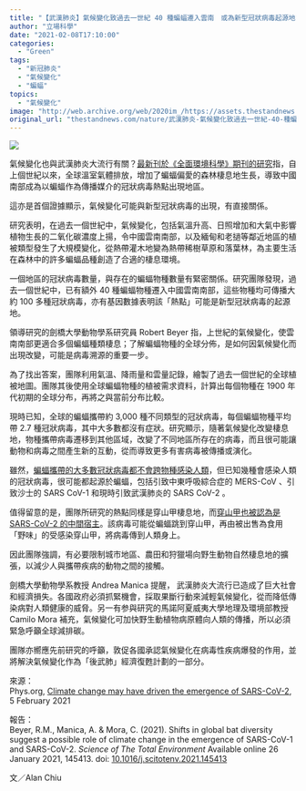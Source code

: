```yaml
---
title: "【武漢肺炎】氣候變化致過去一世紀 40 種蝙蝠遷入雲南　或為新型冠狀病毒起源地"
author: "立場科學"
date: "2021-02-08T17:10:00"
categories:
  - "Green"
tags:
  - "新冠肺炎"
  - "氣候變化"
  - "蝙蝠"
topics:
  - "氣候變化"
image: "http://web.archive.org/web/2020im_/https://assets.thestandnews.com/media/photos/20210208-07_K7yH9_F3lI994.png"
original_url: "thestandnews.com/nature/武漢肺炎-氣候變化致過去一世紀-40-種蝙蝠遷入雲南-或為新型冠狀病毒起源地"
---
```

![](http://web.archive.org/web/2020im_/https://assets.thestandnews.com/media/photos/20210208-07_K7yH9_F3lI994.png)

氣候變化也與武漢肺炎大流行有關？[最新刊於《全面環境科學》期刊的研究](http://web.archive.org/web/20211229094901/https://doi.org/10.1016/j.scitotenv.2021.145413)指，自上個世紀以來，全球溫室氣體排放，增加了蝙蝠偏愛的森林棲息地生長，導致中國南部成為以蝙蝠作為傳播媒介的冠狀病毒熱點出現地區。

這亦是首個證據顯示，氣候變化可能與新型冠狀病毒的出現，有直接關係。

研究表明，在過去一個世紀中，氣候變化，包括氣溫升高、日照增加和大氣中影響植物生長的二氧化碳濃度上揚，令中國雲南南部，以及緬甸和老撾等鄰近地區的植被類型發生了大規模變化，從熱帶灌木地變為熱帶稀樹草原和落葉林，為主要生活在森林中的許多蝙蝠品種創造了合適的棲息環境。

一個地區的冠狀病毒數量，與存在的蝙蝠物種數量有緊密關係。研究團隊發現，過去一個世紀中，已有額外 40 種蝙蝠物種遷入中國雲南南部，這些物種均可傳播大約 100 多種冠狀病毒，亦有基因數據表明該「熱點」可能是新型冠狀病毒的起源地。

領導研究的劍橋大學動物學系研究員 Robert Beyer 指，上世紀的氣候變化，使雲南南部更適合多個蝙蝠種類棲息；了解蝙蝠物種的全球分佈，是如何因氣候變化而出現改變，可能是病毒溯源的重要一步。

為了找出答案，團隊利用氣溫、降雨量和雲量記錄，繪製了過去一個世紀的全球植被地圖。團隊其後使用全球蝙蝠物種的植被需求資料，計算出每個物種在 1900 年代初期的全球分布，再將之與當前分布比較。

現時已知，全球的蝙蝠攜帶約 3,000 種不同類型的冠狀病毒，每個蝙蝠物種平均帶 2.7 種冠狀病毒，其中大多數都沒有症狀。研究顯示，隨著氣候變化改變棲息地，物種攜帶病毒遷移到其他區域，改變了不同地區所存在的病毒，而且很可能讓動物和病毒之間產生新的互動，從而導致更多有害病毒被傳播或演化。

雖然，[蝙蝠攜帶的大多數冠狀病毒都不會跨物種感染人類](../../cosmos/%E7%82%BA%E4%BD%95%E8%9D%99%E8%9D%A0%E6%84%9F%E6%9F%93%E5%86%A0%E7%8B%80%E7%97%85%E6%AF%92%E7%84%A1%E7%99%BC%E7%97%85-%E7%A7%91%E5%AD%B8%E5%AE%B6%E9%87%8D%E7%B5%84%E5%9F%BA%E5%9B%A0%E6%8E%92%E5%BA%8F%E7%99%BC%E7%8F%BE/)，但已知幾種會感染人類的冠狀病毒，很可能都起源於蝙蝠，包括引致中東呼吸綜合症的 MERS-CoV 、引致沙士的 SARS CoV-1 和現時引致武漢肺炎的 SARS CoV-2 。

值得留意的是，團隊所研究的熱點同樣是穿山甲棲息地，而[穿山甲也被認為是 SARS-CoV-2 的中間宿主](../../cosmos/%E6%AD%A6%E6%BC%A2%E8%82%BA%E7%82%8E-%E7%AE%A1%E8%BB%BC%E5%9C%98%E9%9A%8A%E7%A0%94%E7%A9%B6-%E7%A9%BF%E5%B1%B1%E7%94%B2%E5%8F%AF%E8%83%BD%E6%98%AF%E4%B8%AD%E9%96%93%E5%AE%BF%E4%B8%BB-%E4%BF%83%E6%BF%95%E5%B8%82%E8%B6%81%E7%A6%81%E5%94%AE/)。該病毒可能從蝙蝠跳到穿山甲，再由被出售為食用「野味」的受感染穿山甲，將病毒傳到人類身上。

因此團隊強調，有必要限制城市地區、農田和狩獵場向野生動物自然棲息地的擴張，以減少人與攜帶疾病的動物之間的接觸。

劍橋大學動物學系教授 Andrea Manica 提醒， 武漢肺炎大流行已造成了巨大社會和經濟損失。各國政府必須抓緊機會，採取果斷行動來減輕氣候變化，從而降低傳染病對人類健康的威脅。另一有参與研究的馬諾阿夏威夷大學地理及環境部教授 Camilo Mora 補充，氣候變化可加快野生動植物病原體向人類的傳播，所以必須緊急呼籲全球減排碳。

團隊亦嚮應先前研究的呼籲，敦促各國承認氣候變化在病毒性疾病爆發的作用，並將解決氣候變化作為「後武肺」經濟復甦計劃的一部分。

來源：  
Phys.org, [Climate change may have driven the emergence of SARS-CoV-2](http://web.archive.org/web/20211229094901/https://phys.org/news/2021-02-climate-driven-emergence-sars-cov-.html), 5 February 2021

報告：  
Beyer, R.M., Manica, A. & Mora, C. (2021). Shifts in global bat diversity suggest a possible role of climate change in the emergence of SARS-CoV-1 and SARS-CoV-2. _Science of The Total Environment_ Available online 26 January 2021, 145413. doi: [10.1016/j.scitotenv.2021.145413](http://web.archive.org/web/20211229094901/https://doi.org/10.1016/j.scitotenv.2021.145413)

文／Alan Chiu